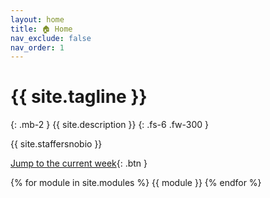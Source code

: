```yaml
---
layout: home
title: 🏠 Home
nav_exclude: false
nav_order: 1
---
```


# {{ site.tagline }}

{: .mb-2 }
{{ site.description }}
{: .fs-6 .fw-300 }

{{ site.staffersnobio }}


<!-- {: .success }
>The Final Exam is **this Saturday, June 8th from 7-10PM** in Solis 104 and Solis 107. You will be assigned a seat in one of these rooms.
>
>If at least 75% of the class fills out both [SETs](https://academicaffairs.ucsd.edu/Modules/Evals/) and the internal [End-of-Quarter Survey](https://forms.gle/pNaf8hrhmjKcJg3D9), then the entire class will have **1% of extra credit added to their overall grade**. The deadline is Saturday, June 8th at 8AM. -->

<!--{: .success }
**Tip: When working on assignments, use Ctrl+F on this page to search for a keyword and quickly find the relevant lecture. Click the ✏️ emoji to open a static version of the lecture for reference, which is much faster than loading it on DataHub. Also, make sure to use the [reference sheet](https://drive.google.com/file/d/1ky0Np67HS2O4LO913P-ing97SJG0j27n/view?usp=sharing)!**-->

<!-- {: .success }
Welcome to DSC 10! To start, read the [syllabus](https://dsc10.com/syllabus) carefully, paying special attention to the ["Getting Started"](https://dsc10.com/syllabus/#-getting-started) section. Make sure to complete the Welcome Survey and [Pretest](https://practice.dsc10.com/pretest/) to get off to a good start! -->

<!-- {: .success}
We have a busy week in DSC 10. See [Ed](https://edstem.org/us/courses/60685/discussion/5101370) for a breakdown of the week's deadlines and our [recommended plan](https://edstem.org/us/courses/60685/discussion/5101370#:~:text=Weekly%20Plan%3A,DSC%2010%2Drelated%3A). -->

<!-- {: .success}
The Midterm Exam is this Thursday, July 18 from 11-11:50AM in Mosaic 0204, our usual lecture time and room. Details on logistics, format, etc can be found [on Ed](https://edstem.org/us/courses/60685/discussion/5105021). -->


[Jump to the current week](#week-5-hypothesis-testing-prediction-and-review){: .btn }

{% for module in site.modules %}
{{ module }}
{% endfor %}
